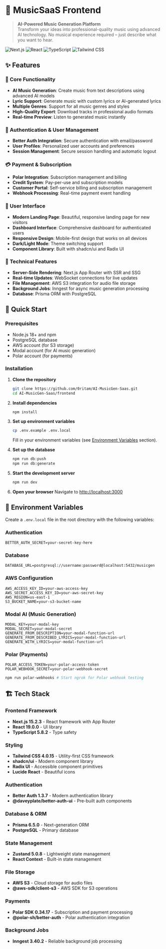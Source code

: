# 🎵 MusicSaaS Frontend

> **AI-Powered Music Generation Platform**  
> Transform your ideas into professional-quality music using advanced AI technology. No musical experience required – just describe what you want to hear.

![Next.js](https://img.shields.io/badge/Next.js-15.2.3-black?style=flat-square&logo=next.js)
![React](https://img.shields.io/badge/React-19.0.0-blue?style=flat-square&logo=react)
![TypeScript](https://img.shields.io/badge/TypeScript-5.8.2-blue?style=flat-square&logo=typescript)
![Tailwind CSS](https://img.shields.io/badge/Tailwind_CSS-4.0.15-38B2AC?style=flat-square&logo=tailwind-css)

## ✨ Features

### 🎯 **Core Functionality**
- **AI Music Generation**: Create music from text descriptions using advanced AI models
- **Lyric Support**: Generate music with custom lyrics or AI-generated lyrics
- **Multiple Genres**: Support for all music genres and styles
- **High-Quality Export**: Download tracks in professional audio formats
- **Real-time Preview**: Listen to generated music instantly

### 🔐 **Authentication & User Management**
- **Better Auth Integration**: Secure authentication with email/password
- **User Profiles**: Personalized user accounts and preferences
- **Session Management**: Secure session handling and automatic logout

### 💳 **Payment & Subscription**
- **Polar Integration**: Subscription management and billing
- **Credit System**: Pay-per-use and subscription models
- **Customer Portal**: Self-service billing and subscription management
- **Webhook Processing**: Real-time payment event handling

### 🎨 **User Interface**
- **Modern Landing Page**: Beautiful, responsive landing page for new visitors
- **Dashboard Interface**: Comprehensive dashboard for authenticated users
- **Responsive Design**: Mobile-first design that works on all devices
- **Dark/Light Mode**: Theme switching support
- **Component Library**: Built with shadcn/ui and Radix UI

### 🔧 **Technical Features**
- **Server-Side Rendering**: Next.js App Router with SSR and SSG
- **Real-time Updates**: WebSocket connections for live updates
- **File Management**: AWS S3 integration for audio file storage
- **Background Jobs**: Inngest for async music generation processing
- **Database**: Prisma ORM with PostgreSQL

## 🚀 Quick Start

### Prerequisites

- Node.js 18+ and npm
- PostgreSQL database
- AWS account (for S3 storage)
- Modal account (for AI music generation)
- Polar account (for payments)

### Installation

1. **Clone the repository**
   ```bash
   git clone https://github.com/0ritam/AI-MusicGen-Saas.git
   cd AI-MusicGen-Saas/frontend
   ```

2. **Install dependencies**
   ```bash
   npm install
   ```

3. **Set up environment variables**
   ```bash
   cp .env.example .env.local
   ```
   
   Fill in your environment variables (see [Environment Variables](#environment-variables) section).

4. **Set up the database**
   ```bash
   npm run db:push
   npm run db:generate
   ```

5. **Start the development server**
   ```bash
   npm run dev
   ```

6. **Open your browser**
   Navigate to [http://localhost:3000](http://localhost:3000)

## 🔧 Environment Variables

Create a `.env.local` file in the root directory with the following variables:

### **Authentication**
```env
BETTER_AUTH_SECRET=your-secret-key-here
```

### **Database**
```env
DATABASE_URL=postgresql://username:password@localhost:5432/musicgen
```

### **AWS Configuration**
```env
AWS_ACCESS_KEY_ID=your-aws-access-key
AWS_SECRET_ACCESS_KEY_ID=your-aws-secret-key
AWS_REGION=us-east-1
S3_BUCKET_NAME=your-s3-bucket-name
```

### **Modal AI (Music Generation)**
```env
MODAL_KEY=your-modal-key
MODAL_SECRET=your-modal-secret
GENERATE_FROM_DESCRIPTION=your-modal-function-url
GENERATE_FROM_DESCRIBED_LYRICS=your-modal-function-url
GENERATE_WITH_LYRICS=your-modal-function-url
```

### **Polar (Payments)**
```env
POLAR_ACCESS_TOKEN=your-polar-access-token
POLAR_WEBHOOK_SECRET=your-polar-webhook-secret
```

```bash
npm run polar-webhooks # Start ngrok for Polar webhook testing
```

## 🏗️ Tech Stack

### **Frontend Framework**
- **Next.js 15.2.3** - React framework with App Router
- **React 19.0.0** - UI library
- **TypeScript 5.8.2** - Type safety

### **Styling**
- **Tailwind CSS 4.0.15** - Utility-first CSS framework
- **shadcn/ui** - Modern component library
- **Radix UI** - Accessible component primitives
- **Lucide React** - Beautiful icons

### **Authentication**
- **Better Auth 1.3.7** - Modern authentication library
- **@daveyplate/better-auth-ui** - Pre-built auth components

### **Database & ORM**
- **Prisma 6.5.0** - Next-generation ORM
- **PostgreSQL** - Primary database

### **State Management**
- **Zustand 5.0.8** - Lightweight state management
- **React Context** - Built-in state management

### **File Storage**
- **AWS S3** - Cloud storage for audio files
- **@aws-sdk/client-s3** - AWS SDK for S3 operations

### **Payments**
- **Polar SDK 0.34.17** - Subscription and payment processing
- **@polar-sh/better-auth** - Polar authentication integration

### **Background Jobs**
- **Inngest 3.40.2** - Reliable background job processing


